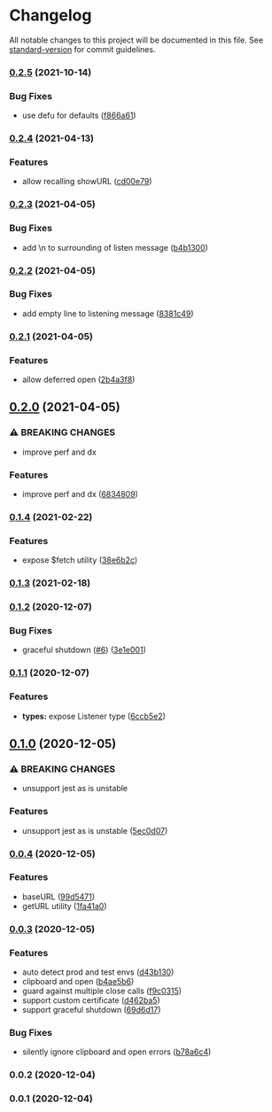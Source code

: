 # Changelog

All notable changes to this project will be documented in this file. See [standard-version](https://github.com/conventional-changelog/standard-version) for commit guidelines.

### [0.2.5](https://github.com/unjs/listhen/compare/v0.2.4...v0.2.5) (2021-10-14)


### Bug Fixes

* use defu for defaults ([f866a61](https://github.com/unjs/listhen/commit/f866a6134f068bda1e20619a896a2b792c96e315))

### [0.2.4](https://github.com/unjs/listhen/compare/v0.2.3...v0.2.4) (2021-04-13)


### Features

* allow recalling showURL ([cd00e79](https://github.com/unjs/listhen/commit/cd00e7911f35773ff4904b73e6fcd8ef36044f50))

### [0.2.3](https://github.com/unjs/listhen/compare/v0.2.2...v0.2.3) (2021-04-05)


### Bug Fixes

* add \n to surrounding of listen message ([b4b1300](https://github.com/unjs/listhen/commit/b4b13005833232798d1d50b1b8208a560968834d))

### [0.2.2](https://github.com/unjs/listhen/compare/v0.2.1...v0.2.2) (2021-04-05)


### Bug Fixes

* add empty line to listening message ([8381c49](https://github.com/unjs/listhen/commit/8381c49a10f852418a007d1d242442efc0ca39fd))

### [0.2.1](https://github.com/unjs/listhen/compare/v0.2.0...v0.2.1) (2021-04-05)


### Features

* allow deferred open ([2b4a3f8](https://github.com/unjs/listhen/commit/2b4a3f8c3d77bbee2abf021854959a2475a46e05))

## [0.2.0](https://github.com/unjs/listhen/compare/v0.1.4...v0.2.0) (2021-04-05)


### ⚠ BREAKING CHANGES

* improve perf and dx

### Features

* improve perf and dx ([6834809](https://github.com/unjs/listhen/commit/6834809e77a804801a629165b711ffc5df8f2b1e))

### [0.1.4](https://github.com/unjs/listhen/compare/v0.1.3...v0.1.4) (2021-02-22)


### Features

* expose $fetch utility ([38e6b2c](https://github.com/unjs/listhen/commit/38e6b2c2e021adcdabc4a5e45a31b4c21fba618d))

### [0.1.3](https://github.com/unjs/listhen/compare/v0.1.2...v0.1.3) (2021-02-18)

### [0.1.2](https://github.com/unjs/listhen/compare/v0.1.1...v0.1.2) (2020-12-07)


### Bug Fixes

* graceful shutdown ([#6](https://github.com/unjs/listhen/issues/6)) ([3e1e001](https://github.com/unjs/listhen/commit/3e1e0019539f9e988ba9fd14fb366fcb79d18193))

### [0.1.1](https://github.com/unjs/listhen/compare/v0.1.0...v0.1.1) (2020-12-07)


### Features

* **types:** expose Listener type ([6ccb5e2](https://github.com/unjs/listhen/commit/6ccb5e2eca71c5370a3ed1f0911620a4b29761c7))

## [0.1.0](https://github.com/unjs/listhen/compare/v0.0.4...v0.1.0) (2020-12-05)


### ⚠ BREAKING CHANGES

* unsupport jest as is unstable

### Features

* unsupport jest as is unstable ([5ec0d07](https://github.com/unjs/listhen/commit/5ec0d078facad58bfbe0843d9c75d776160cce09))

### [0.0.4](https://github.com/unjs/listhen/compare/v0.0.3...v0.0.4) (2020-12-05)


### Features

* baseURL ([99d5471](https://github.com/unjs/listhen/commit/99d5471df4fa736a58e4f365999b07f0ff45f095))
* getURL utility ([1fa41a0](https://github.com/unjs/listhen/commit/1fa41a0719666ab70579dc9567502c498f031fdf))

### [0.0.3](https://github.com/unjs/listhen/compare/v0.0.2...v0.0.3) (2020-12-05)


### Features

* auto detect prod and test envs ([d43b130](https://github.com/unjs/listhen/commit/d43b130705c3473fadd7f22e7a9abffd767b13bf))
* clipboard and open ([b4ae5b6](https://github.com/unjs/listhen/commit/b4ae5b6dabdd293410ad9bafca6c01607fe526ca))
* guard against multiple close calls ([f9c0315](https://github.com/unjs/listhen/commit/f9c03155901b77218ec231d11e4630b5d69f1119))
* support custom certificate ([d462ba5](https://github.com/unjs/listhen/commit/d462ba59e71100951b267acd179bee76683b2f65))
* support graceful shutdown ([69d6d17](https://github.com/unjs/listhen/commit/69d6d1777c183a717fc5ecc374d523082a9ddcc6))


### Bug Fixes

* silently ignore clipboard and open errors ([b78a6c4](https://github.com/unjs/listhen/commit/b78a6c4cda700afbaeaa20266ebaac328549675a))

### 0.0.2 (2020-12-04)

### 0.0.1 (2020-12-04)
